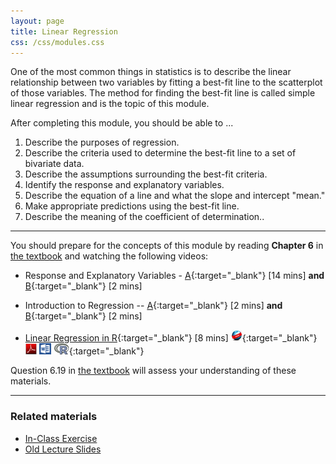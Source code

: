 ```yaml
---
layout: page
title: Linear Regression
css: /css/modules.css
---
```


<div class="ILOs">
<p>One of the most common things in statistics is to describe the linear relationship between two variables by fitting a best-fit line to the scatterplot of those variables.  The method for finding the best-fit line is called simple linear regression and is the topic of this module.</p>

<p>After completing this module, you should be able to ...</p>

<ol>
  <li>Describe the purposes of regression.</li>
  <li>Describe the criteria used to determine the best-fit line to a set of bivariate data.</li>
  <li>Describe the assumptions surrounding the best-fit criteria.</li>
  <li>Identify the response and explanatory variables.</li>
  <li>Describe the equation of a line and what the slope and intercept "mean."</li>
  <li>Make appropriate predictions using the best-fit line.</li>
  <li>Describe the meaning of the coefficient of determination..
</ol>
</div>

----

You should prepare for the concepts of this module by reading **Chapter 6** in [the textbook](../../book/) and watching the following videos:

* Response and Explanatory Variables - [A](https://www.youtube.com/v/k_OB1tWX9PM?version=3&autoplay=1){:target="_blank"} [14 mins] **and**  [B](https://www.youtube.com/v/bokeTCH2aJY?version=3&autoplay=1&start=378){:target="_blank"} [2 mins]
* Introduction to Regression -- [A](https://www.youtube.com/v/bokeTCH2aJY?version=3&autoplay=1&start=60&end=148){:target="_blank"} [2 mins] **and**  [B](https://www.youtube.com/v/bokeTCH2aJY?version=3&autoplay=1&start=378){:target="_blank"} [2 mins]

* [Linear Regression in R](https://vimeo.com/user45324800/regression1){:target="_blank"} [8 mins] [![Web](../../img/web.png)](RHO.html){:target="_blank"}  [![PDF](../../img/pdf.png)](RHO.pdf) [![MSWord](../../img/word.png)](RHO.docx)  [![R](../../img/Rlogo.png)](RHO.R){:target="_blank"}

Question 6.19 in [the textbook](../../book/) will assess your understanding of these materials.

----

### Related materials

* [In-Class Exercise](CE.html)
* [Old Lecture Slides](PPT_old.pptx)
